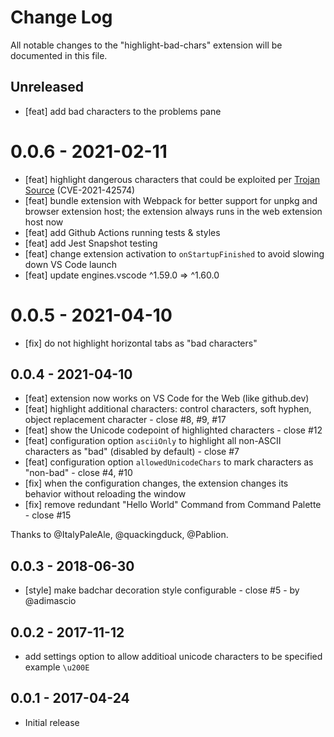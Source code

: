 # Change Log

All notable changes to the "highlight-bad-chars" extension will be documented in this file.

## Unreleased

- [feat] add bad characters to the problems pane
# 0.0.6 - 2021-02-11

- [feat] highlight dangerous characters that could be exploited per [Trojan Source](https://trojansource.codes/) (CVE-2021-42574)
- [feat] bundle extension with Webpack for better support for unpkg and browser extension host; the extension always runs in the web extension host now
- [feat] add Github Actions running tests & styles
- [feat] add Jest Snapshot testing
- [feat] change extension activation to `onStartupFinished` to avoid slowing down VS Code launch
- [feat] update engines.vscode ^1.59.0 => ^1.60.0

# 0.0.5 - 2021-04-10

- [fix] do not highlight horizontal tabs as "bad characters"

## 0.0.4 - 2021-04-10

- [feat] extension now works on VS Code for the Web (like github.dev)
- [feat] highlight additional characters: control characters, soft hyphen, object replacement character - close #8, #9, #17
- [feat] show the Unicode codepoint of highlighted characters - close #12
- [feat] configuration option `asciiOnly` to highlight all non-ASCII characters as "bad" (disabled by default) - close #7
- [feat] configuration option `allowedUnicodeChars` to mark characters as "non-bad" - close #4, #10
- [fix] when the configuration changes, the extension changes its behavior without reloading the window
- [fix] remove redundant "Hello World" Command from Command Palette - close #15

Thanks to @ItalyPaleAle, @quackingduck, @Pablion.

## 0.0.3 - 2018-06-30

- [style] make badchar decoration style configurable - close #5 - by @adimascio

## 0.0.2 - 2017-11-12

- add settings option to allow additioal unicode characters to be specified example `\u200E`

## 0.0.1 - 2017-04-24

- Initial release
